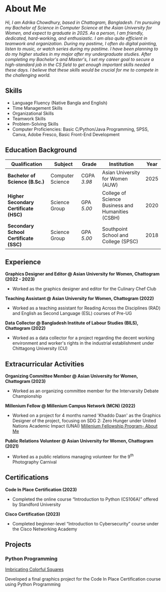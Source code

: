 # About Me
_Hi, I am Adrika Chowdhury, based in Chattogram, Bangladesh. I'm pursuing my Bachelor of Science in Computer Science at the Asian University for Women, and expect to graduate in 2025. As a person, I am friendly, dedicated, hard-working, and enthusiastic. I am also quite efficient in teamwork and organization. During my pastime, I often do digital painting, listen to music, or watch series during my pastime. I have been planning to do my higher studies in my major after my undergraduate studies. After completing my Bachelor's and Master's, I set my career goal to secure a high-standard job in the CS field to get enough important skills needed these days. I believe that these skills would be crucial for me to compete in the challenging world._

## Skills 
- Language Fluency (Native Bangla and English)
- Time Management Skills
- Organizational Skills
- Teamwork Skills
- Problem-Solving Skills
- Computer Proficiencies: Basic C/Python/Java Programming, SPSS, Canva, Adobe Fresco, Basic Front-End Development

## Education Background
| Qualification | Subject | Grade | Institution | Year |
| ------------- | ------- | ----- | ----------- | ---- |
| **Bachelor of Science (B.Sc.)** | Computer Science | CGPA *3.98* | Asian University for Women (AUW) | 2025 |
| **Higher Secondary Certificate (HSC)** | Science Group | GPA *5.00* | College of Science Business and Humanities (CSBH) | 2020 |
| **Secondary School Certificate (SSC)** | Science Group | GPA *5.00* | Southpoint School and College (SPSC) | 2018 |

## Experience
**Graphics Designer and Editor @ Asian University for Women, Chattogram (2022 - 2023)**
- Worked as the graphics designer and editor for the Culinary Chef Club

**Teaching Assistant @ Asian University for Women, Chattogram (2022)**
- Worked as a teaching assistant for Reading Across the Disciplines (RAD) and English as Second Language (ESL) courses of Pre-UG

**Data Collector @ Bangladesh Institute of Labour Studies (BILS), Chattogram (2022)**
- Worked as a data collector for a project regarding the decent working environment and worker's rights in the industrial establishment under Chittagong University (CU)

## Extracurricular Activities
**Organizing Committee Member @ Asian University for Women, Chattogram (2023)**
- Worked as an organizing committee member for the Intervarsity Debate Championship

**Millenium Fellow @ Millenium Campus Network (MCN) (2022)**
- Worked on a project for 4 months named 'Khaddo Daan' as the Graphics Designer of the project, focusing on SDG 2: Zero Hunger under United Nations Academic Impact (UNAI)
[Millenium Fellowship Program- About Me](https://www.millenniumfellows.org/fellow/2022/asian-university/adrika-chowdhury)

**Public Relations Volunteer @ Asian University for Women, Chattogram (2021)**
- Worked as a public relations managing volunteer for the 9<sup>th</sup> Photography Carnival

## Certifications
**Code In Place Certification (2023)**
- Completed the online course “Introduction to Python (CS106A)” offered by Standford University

**Cisco Certification (2023)**
- Completed beginner-level “Introduction to Cybersecurity” course under the Cisco Networking Academy

## Projects
### Python Programming
[Imbricating Colorful Squares](https://codeinplace.stanford.edu/cip3/share/McylTlErjRhbrGLVtDCS)

Developed a final graphics project for the
Code In Place Certification course using Python Programming
